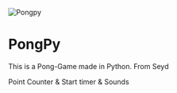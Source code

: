 ![Pongpy](https://user-images.githubusercontent.com/78030481/116235246-e888ab00-a75d-11eb-8f19-326ec0afbc95.png)
# PongPy
This is a Pong-Game made in Python. From Seyd

Point Counter & Start timer & Sounds
